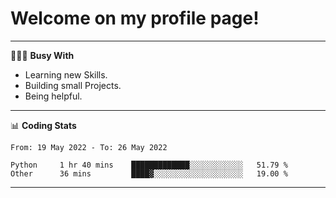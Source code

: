 # Welcome on my profile page!
<!-- print(("dralla"[::-1]+"s").capitalize()) -->

---
👨🏻‍💻 **Busy With**
* Learning new Skills.
* Building small Projects.
* Being helpful.

---
📊 **Coding Stats**
<!--START_SECTION:waka-->

```text
From: 19 May 2022 - To: 26 May 2022

Python     1 hr 40 mins    █████████████░░░░░░░░░░░░   51.79 %
Other      36 mins         ████▓░░░░░░░░░░░░░░░░░░░░   19.00 %
```

<!--END_SECTION:waka-->
---
